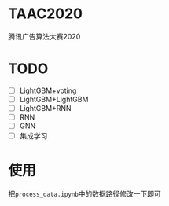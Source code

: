 # TAAC2020
腾讯广告算法大赛2020

# TODO

- [ ] LightGBM+voting
- [ ] LightGBM+LightGBM
- [ ] LightGBM+RNN
- [ ] RNN
- [ ] GNN
- [ ] 集成学习

# 使用
把`process_data.ipynb`中的数据路径修改一下即可
